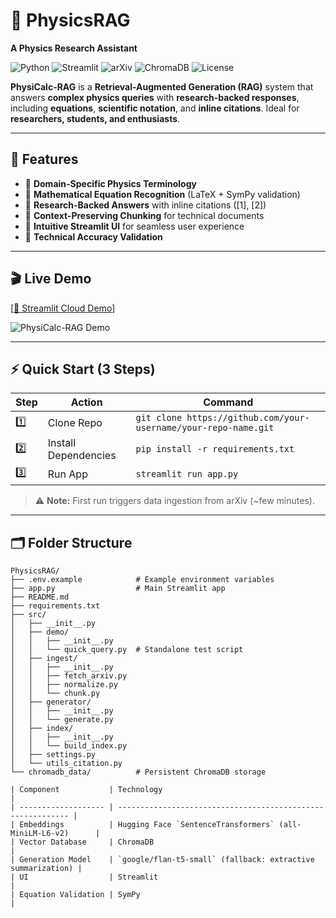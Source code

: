 # 🌌 PhysicsRAG
**A Physics Research Assistant**

![Python](https://img.shields.io/badge/Python-3.8%2B-blue) ![Streamlit](https://img.shields.io/badge/Streamlit-UI-orange) ![arXiv](https://img.shields.io/badge/arXiv-API-red) ![ChromaDB](https://img.shields.io/badge/VectorDB-ChromaDB-green) ![License](https://img.shields.io/badge/License-MIT-green)

**PhysiCalc-RAG** is a **Retrieval-Augmented Generation (RAG)** system that answers **complex physics queries** with **research-backed responses**, including **equations**, **scientific notation**, and **inline citations**. Ideal for **researchers, students, and enthusiasts**.

---

## 🎨 Features

- 🔹 **Domain-Specific Physics Terminology**
- 🔹 **Mathematical Equation Recognition** (LaTeX + SymPy validation)
- 🔹 **Research-Backed Answers** with inline citations ([1], [2])
- 🔹 **Context-Preserving Chunking** for technical documents
- 🔹 **Intuitive Streamlit UI** for seamless user experience
- 🔹 **Technical Accuracy Validation**

---

## 🎬 Live Demo

[[🔗 Streamlit Cloud Demo](https://physicsrag-yud3dkfvgmkcpyz4bnoqrc.streamlit.app/)]

![PhysiCalc-RAG Demo](assets/demo.gif)

---

## ⚡ Quick Start (3 Steps)

| Step | Action | Command |
|------|--------|---------|
| 1️⃣ | Clone Repo | `git clone https://github.com/your-username/your-repo-name.git` |
| 2️⃣ | Install Dependencies | `pip install -r requirements.txt` |
| 3️⃣ | Run App | `streamlit run app.py` |

> ⚠️ **Note:** First run triggers data ingestion from arXiv (~few minutes).

---

## 🗂️ Folder Structure

```text
PhysicsRAG/
├── .env.example            # Example environment variables
├── app.py                  # Main Streamlit app
├── README.md
├── requirements.txt
├── src/
│   ├── __init__.py
│   ├── demo/
│   │   ├── __init__.py
│   │   └── quick_query.py  # Standalone test script
│   ├── ingest/
│   │   ├── __init__.py
│   │   ├── fetch_arxiv.py
│   │   ├── normalize.py
│   │   └── chunk.py
│   ├── generator/
│   │   ├── __init__.py
│   │   └── generate.py
│   ├── index/
│   │   ├── __init__.py
│   │   └── build_index.py
│   ├── settings.py
│   └── utils_citation.py
└── chromadb_data/          # Persistent ChromaDB storage

| Component           | Technology                                                  |
| ------------------- | ----------------------------------------------------------- |
| Embeddings          | Hugging Face `SentenceTransformers` (all-MiniLM-L6-v2)      |
| Vector Database     | ChromaDB                                                    |
| Generation Model    | `google/flan-t5-small` (fallback: extractive summarization) |
| UI                  | Streamlit                                                   |
| Equation Validation | SymPy                                                       |

